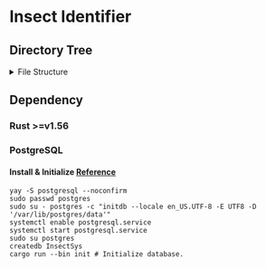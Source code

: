 # Insect Identifier

## Directory Tree
<details><summary>File Structure</summary>
<pre>
<code>Insect-Identifier
├── Cargo.lock
├── Cargo.toml
├── frontend_nextjs
│   ├── next.config.mjs
│   ├── next-env.d.ts
│   ├── package.json
│   ├── package-lock.json
│   ├── postcss.config.js
│   ├── public
│   │   ├── next.svg
│   │   └── vercel.svg
│   ├── README.md
│   ├── src
│   │   ├── app
│   │   │   ├── api
│   │   │   ├── favicon.ico
│   │   │   ├── globals.css
│   │   │   ├── layout.tsx
│   │   │   └── page.tsx
│   │   └── pages
│   ├── tailwind.config.ts
│   └── tsconfig.json
├── output
├── README.md
└── src
    ├── authenticator.rs
    ├── bin
    │   └── init.rs
    ├── cache.rs
    ├── dataset_io.rs
    ├── feedback.rs
    ├── main.rs
    ├── model_backup.rs
    ├── pic_io.rs
    ├── training_show.rs
    └── user_manager.rs
9 directories, 28 files</code>
</pre>
</details>

## Dependency

### Rust >=v1.56

### PostgreSQL

#### Install & Initialize [Reference](https://blog.csdn.net/Mculover666/article/details/124049857)
```shell
yay -S postgresql --noconfirm
sudo passwd postgres
sudo su - postgres -c "initdb --locale en_US.UTF-8 -E UTF8 -D '/var/lib/postgres/data'"
systemctl enable postgresql.service
systemctl start postgresql.service
sudo su postgres
createdb InsectSys
cargo run --bin init # Initialize database.
```
